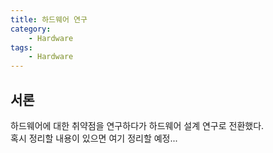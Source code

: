 ```yaml
---
title: 하드웨어 연구
category:
    - Hardware
tags:
    - Hardware
---
```


## 서론
하드웨어에 대한 취약점을 연구하다가 하드웨어 설계 연구로 전환했다.  
혹시 정리할 내용이 있으면 여기 정리할 예정...